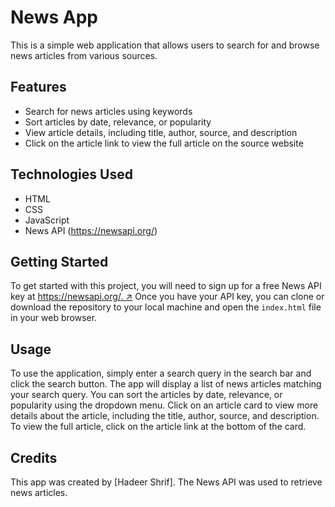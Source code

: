 # News App

This is a simple web application that allows users to search for and browse news articles from various sources.

## Features

- Search for news articles using keywords
- Sort articles by date, relevance, or popularity
- View article details, including title, author, source, and description
- Click on the article link to view the full article on the source website

## Technologies Used

- HTML
- CSS
- JavaScript
- News API (https://newsapi.org/)

## Getting Started

To get started with this project, you will need to sign up for a free News API key at [https://newsapi.org/. ↗](https://newsapi.org/.) 
Once you have your API key, you can clone or download the repository to your local machine and open the `index.html` file in your web browser.


## Usage

To use the application, simply enter a search query in the search bar and click the search button.
The app will display a list of news articles matching your search query.
You can sort the articles by date, relevance, or popularity using the dropdown menu.
Click on an article card to view more details about the article, including the title, author, source, and description.
To view the full article, click on the article link at the bottom of the card.

## Credits

This app was created by [Hadeer Shrif]. The News API was used to retrieve news articles. 
